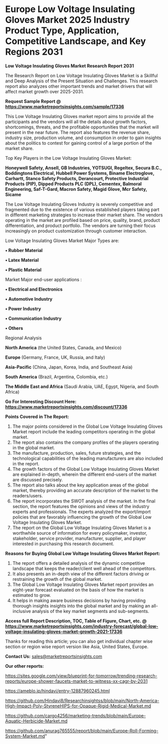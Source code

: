  # Europe Low Voltage Insulating Gloves Market 2025 Industry Product Type, Application, Competitive Landscape, and Key Regions 2031

<strong>Low Voltage Insulating Gloves Market Research Report 2031</strong>

The Research Report on Low Voltage Insulating Gloves Market is a Skillful and Deep Analysis of the Present Situation and Challenges. This research report also analyzes other important trends and market drivers that will affect market growth over 2025-2031.

<strong>Request Sample Report @ <a href=https://www.marketreportsinsights.com/sample/17336>https://www.marketreportsinsights.com/sample/17336</a></strong>

This Low Voltage Insulating Gloves market report aims to provide all the participants and the vendors will all the details about growth factors, shortcomings, threats, and the profitable opportunities that the market will present in the near future. The report also features the revenue share, industry size, production volume, and consumption in order to gain insights about the politics to contest for gaining control of a large portion of the market share.

Top Key Players in the Low Voltage Insulating Gloves Market:

<strong>Honeywell Safety, Ansell, GB Industries, YOTSUGI, Regeltex, Secura B.C., Boddingtons Electrical, Hubbell Power Systems, Biname Electroglove, Carhartt, Stanco Safety Products, Derancourt, Protective Industrial Products (PIP), Dipped Products PLC (DPL), Cementex, Balmoral Engineering, Saf-T-Gard, Macron Safety, Magid Glove, Mcr Safety, Sicame</strong>

The Low Voltage Insulating Gloves Industry is severely competitive and fragmented due to the existence of various established players taking part in different marketing strategies to increase their market share. The vendors operating in the market are profiled based on price, quality, brand, product differentiation, and product portfolio. The vendors are turning their focus increasingly on product customization through customer interaction.

Low Voltage Insulating Gloves Market Major Types are:

<strong>• Rubber Material

• Latex Material

• Plastic Material</strong>

Market Major end-user applications :

<strong>• Electrical and Electronics

• Automotive Industry

• Power Industry

• Communication Industry

• Others</strong>

Regional Analysis

</u><strong><b>North America</b></strong> (the United States, Canada, and Mexico)

<strong><b>Europe </b></strong>(Germany, France, UK, Russia, and Italy)

<strong><b>Asia-Pacific</b></strong> (China, Japan, Korea, India, and Southeast Asia)

<strong><b>South America</b></strong> (Brazil, Argentina, Colombia, etc.)

<strong><b>The Middle East and Africa</b></strong> (Saudi Arabia, UAE, Egypt, Nigeria, and South Africa)

<strong>Go For Interesting Discount Here: <a href=https://www.marketreportsinsights.com/discount/17336>https://www.marketreportsinsights.com/discount/17336</a></strong>

<strong>Points Covered in The Report:</strong>
<ol>
  <li>The major points considered in the Global Low Voltage Insulating Gloves Market report include the leading competitors operating in the global market.</li>
  <li>The report also contains the company profiles of the players operating in the global market.</li>
  <li>The manufacture, production, sales, future strategies, and the technological capabilities of the leading manufacturers are also included in the report.</li>
  <li>The growth factors of the Global Low Voltage Insulating Gloves Market are explained in-depth, wherein the different end-users of the market are discussed precisely.</li>
  <li>The report also talks about the key application areas of the global market, thereby providing an accurate description of the market to the readers/users.</li>
  <li>The report incorporates the SWOT analysis of the market. In the final section, the report features the opinions and views of the industry experts and professionals. The experts analyzed the export/import policies that are favorably influencing the growth of the Global Low Voltage Insulating Gloves Market.</li>
  <li>The report on the Global Low Voltage Insulating Gloves Market is a worthwhile source of information for every policymaker, investor, stakeholder, service provider, manufacturer, supplier, and player interested in purchasing this research document.</li>
</ol>
<strong>Reasons for Buying Global Low Voltage Insulating Gloves Market Report:</strong>

<ol>
  <li>The report offers a detailed analysis of the dynamic competitive landscape that keeps the reader/client well ahead of the competitors.</li>
  <li>It also presents an in-depth view of the different factors driving or restraining the growth of the global market.</li>
  <li>The Global Low Voltage Insulating Gloves Market report provides an eight-year forecast evaluated on the basis of how the market is estimated to grow.</li>
  <li>It helps in making aware business decisions by having providing thorough insights insights into the global market and by making an all-inclusive analysis of the key market segments and sub-segments.</li>
</ol>
<strong>Access full Report Description, TOC, Table of Figure, Chart, etc. @ <a href=https://www.marketreportsinsights.com/industry-forecast/global-low-voltage-insulating-gloves-market-growth-2021-17336>https://www.marketreportsinsights.com/industry-forecast/global-low-voltage-insulating-gloves-market-growth-2021-17336</a></strong>


Thanks for reading this article; you can also get individual chapter wise section or region wise report version like Asia, United States, Europe.

<strong>Contact Us:</strong>
sales@marketreportsinsights.com

<strong>Our other reports:</strong>

<a href=https://sites.google.com/view/blueprint-for-tomorrow/trending-research-reports/europe-shower-faucets-market-to-witness-xx-cagr-by-2031>https://sites.google.com/view/blueprint-for-tomorrow/trending-research-reports/europe-shower-faucets-market-to-witness-xx-cagr-by-2031</a>

<a href=https://ameblo.jp/hindavi/entry-12887960245.html>https://ameblo.jp/hindavi/entry-12887960245.html</a>

<a href=https://github.com/Hindavi8/Researchinsightss/blob/main/North-America-High-Impact-Poly-StyreneHIPS-for-Opaque-Rigid-Medical-Market.md>https://github.com/Hindavi8/Researchinsightss/blob/main/North-America-High-Impact-Poly-StyreneHIPS-for-Opaque-Rigid-Medical-Market.md</a>

<a href=https://github.com/cargo4256/marketing-trends/blob/main/Europe-Aquatic-Herbicide-Market.md>https://github.com/cargo4256/marketing-trends/blob/main/Europe-Aquatic-Herbicide-Market.md</a>

<a href=https://github.com/anurag765555/report/blob/main/Europe-Roll-Forming-System-Market.md>https://github.com/anurag765555/report/blob/main/Europe-Roll-Forming-System-Market.md</a>"
